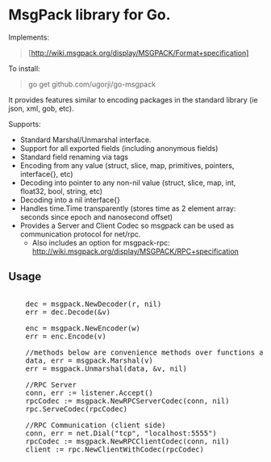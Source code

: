 MsgPack library for Go.
=======================

Implements:
>  [http://wiki.msgpack.org/display/MSGPACK/Format+specification]

To install:
>  go get github.com/ugorji/go-msgpack

It provides features similar to encoding packages in the standard library (ie json, xml, gob, etc).

Supports:
  * Standard Marshal/Unmarshal interface.
  * Support for all exported fields (including anonymous fields)
  * Standard field renaming via tags
  * Encoding from any value (struct, slice, map, primitives, pointers, interface{}, etc)
  * Decoding into pointer to any non-nil value (struct, slice, map, int, float32, bool, string, etc)
  * Decoding into a nil interface{} 
  * Handles time.Time transparently (stores time as 2 element array: seconds since epoch and nanosecond offset)
  * Provides a Server and Client Codec so msgpack can be used as communication protocol for net/rpc.
    * Also includes an option for msgpack-rpc: http://wiki.msgpack.org/display/MSGPACK/RPC+specification

Usage
-----

<pre>

    dec = msgpack.NewDecoder(r, nil)  
    err = dec.Decode(&v)  
    
    enc = msgpack.NewEncoder(w)  
    err = enc.Encode(v)  
    
    //methods below are convenience methods over functions above.  
    data, err = msgpack.Marshal(v)  
    err = msgpack.Unmarshal(data, &v, nil)  
    
    //RPC Server
    conn, err := listener.Accept()
    rpcCodec := msgpack.NewRPCServerCodec(conn, nil)
    rpc.ServeCodec(rpcCodec)

    //RPC Communication (client side)
    conn, err = net.Dial("tcp", "localhost:5555")  
    rpcCodec := msgpack.NewRPCClientCodec(conn, nil)  
    client := rpc.NewClientWithCodec(rpcCodec)  

</pre>
